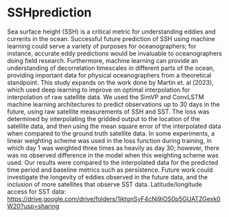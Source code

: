 # SSHprediction
Sea surface height (SSH) is a critical metric for understanding eddies and currents in the ocean. Successful future prediction of SSH using machine learning could serve a variety of purposes for oceanographers; for instance, accurate eddy predictions would be invaluable to oceanographers doing field research. Furthermore, machine learning can provide an understanding of decorrelation timescales in different parts of the ocean, providing important data for physical oceanographers from a theoretical standpoint. This study expands on the work done by Martin et. al (2023), which used deep learning to improve on optimal interpolation for interpolation of raw satellite data. We used the SimVP and ConvLSTM machine learning architectures to predict observations up to 30 days in the future, using raw satellite measurements of SSH and SST. The loss was determined by interpolating the gridded output to the location of the satellite data, and then using the mean square error of the interpolated data when compared to the ground truth satellite data. In some experiments, a linear weighting scheme was used in the loss function during training, in which day 1 was weighted three times as heavily as day 30; however, there was no observed difference in the model when this weighting scheme was used. Our results were compared to the interpolated data for the predicted time period and baseline metrics such as persistence. Future work could investigate the longevity of eddies observed in the future data, and the inclusion of more satellites that observe SST data.
Latitude/longitude access for SST data: https://drive.google.com/drive/folders/1iktgnSyF4cNj9iOS0p5GUATZGexk0W20?usp=sharing
